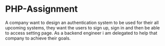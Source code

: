 # PHP-Assignment
A company want to design an authentication system to be used for their all upcoming systems, they want the users to sign up, sign in and then be able to access setting page. As a backend engineer i am delegated to help that company to achieve their goals.
